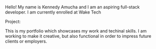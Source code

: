 Hello! My name is Kennedy Amucha and I am an aspiring full-stack developer. I am currently enrolled at Wake Tech


Project: 

This is my portfolio which showcases my work and techinal skills. I am working to make it creative, but also functional in order to impress future clients or employers.
